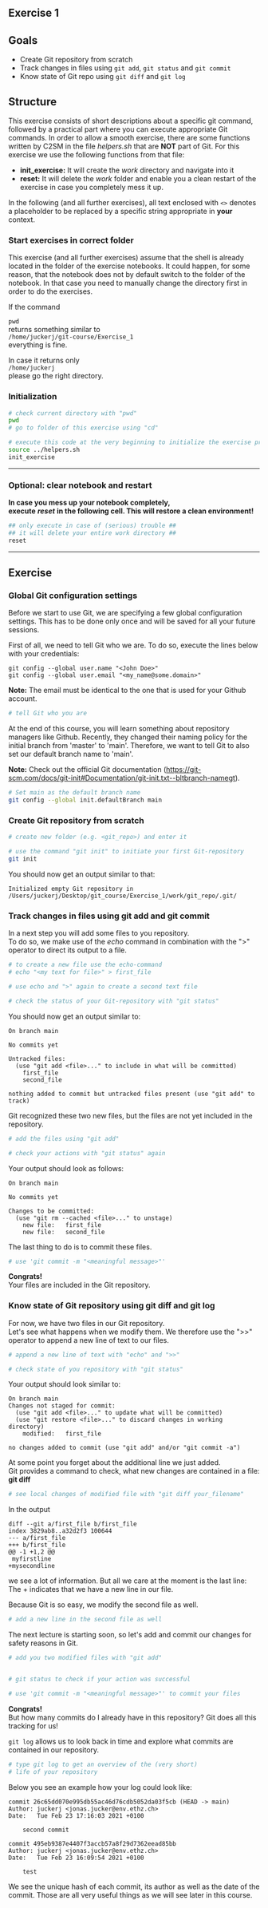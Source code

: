 ## Exercise 1

## Goals
* Create Git repository from scratch
* Track changes in files using `git add`, `git status` and `git commit`
* Know state of Git repo using `git diff` and `git log`

## Structure
This exercise consists of short descriptions about a specific git command, followed by a practical part where you can execute appropriate Git commands. 
In order to allow a smooth exercise, there are some functions written by C2SM in the file *helpers.sh* that are **NOT** part of Git. For this exercise we use the following functions from that file:
   * **init_exercise:** It will create the *work* directory and navigate into it 
   * **reset:** It will delete the *work* folder and enable you a clean restart of the exercise in case you completely mess it up.
   
In the following (and all further exercises), all text enclosed with `<>` denotes a placeholder to be replaced by a specific string appropriate in **your** context.

### Start exercises in correct folder
This exercise (and all further exercises) assume that the shell is already located in the folder of the exercise notebooks. It could happen, for some reason, that the notebook does not by default switch to the folder of the notebook. In that case you need to manually change the directory first in order to do the exercises.

If the command  

`pwd`  
returns something similar to    
`/home/juckerj/git-course/Exercise_1`    
everything is fine.

In case it returns only    
`/home/juckerj`  
please go the right directory.

### Initialization


```bash
# check current directory with "pwd"
pwd
# go to folder of this exercise using "cd"

```


```bash
# execute this code at the very beginning to initialize the exercise properly
source ../helpers.sh
init_exercise
```

***
### Optional: clear notebook and restart
**In case you mess up your notebook completely,  
execute** ***reset*** **in the following cell. This will restore a clean environment!**


```bash
## only execute in case of (serious) trouble ##
## it will delete your entire work directory ##
reset
```

***
## Exercise

### Global Git configuration settings
Before we start to use Git, we are specifying a few global configuration settings. This has to be done only once and will be saved for all your future sessions.

First of all, we need to tell Git who we are.
To do so, execute the lines below with your credentials:
```
git config --global user.name "<John Doe>"
git config --global user.email "<my_name@some.domain>"
```
**Note:** The email must be identical to the one that is used for your Github account.


```bash
# tell Git who you are

```

At the end of this course, you will learn something about repository managers like Github. Recently, they changed their naming policy for the initial branch from 'master' to 'main'. Therefore, we want to tell Git to also set our default branch name to 'main'. 

**Note:** Check out the official Git documentation (https://git-scm.com/docs/git-init#Documentation/git-init.txt--bltbranch-namegt).


```bash
# Set main as the default branch name
git config --global init.defaultBranch main
```

### Create Git repository from scratch


```bash
# create new folder (e.g. <git_repo>) and enter it

```


```bash
# use the command "git init" to initiate your first Git-repository
git init
```

You should now get an output similar to that:
```
Initialized empty Git repository in /Users/juckerj/Desktop/git_course/Exercise_1/work/git_repo/.git/
```
### Track changes in files using git add and git commit

In a next step you will add some files to you repository.  
To do so, we make use of the *echo* command in combination with the ">" operator to direct its
output to a file.


```bash
# to create a new file use the echo-command
# echo "<my text for file>" > first_file

```


```bash
# use echo and ">" again to create a second text file

```


```bash
# check the status of your Git-repository with "git status"


```

You should now get an output similar to:


```
On branch main

No commits yet

Untracked files:
  (use "git add <file>..." to include in what will be committed)
	first_file
	second_file

nothing added to commit but untracked files present (use "git add" to track)
```


Git recognized these two new files, but the files are not yet included in the repository.



```bash
# add the files using "git add"

# check your actions with "git status" again

```

Your output should look as follows:

```
On branch main

No commits yet

Changes to be committed:
  (use "git rm --cached <file>..." to unstage)
	new file:   first_file
	new file:   second_file
```

The last thing to do is to commit these files.  


```bash
# use 'git commit -m "<meaningful message>"'

```

**Congrats!**  
Your files are included in the Git repository.



### Know state of Git repository using git diff and git log
For now, we have two files in our Git repository.  
Let's see what happens when we modify them. We therefore use the ">>" operator to append a new line of text to our files.


```bash
# append a new line of text with "echo" and ">>"


```


```bash
# check state of you repository with "git status"


```

Your output should look similar to:

```
On branch main
Changes not staged for commit:
  (use "git add <file>..." to update what will be committed)
  (use "git restore <file>..." to discard changes in working directory)
	modified:   first_file

no changes added to commit (use "git add" and/or "git commit -a")
```


At some point you forget about the additional line we just added.  
Git provides a command to check, what new changes are contained in a file:   
**git diff**


```bash
# see local changes of modified file with "git diff your_filename"


```

In the output

```
diff --git a/first_file b/first_file
index 3829ab8..a32d2f3 100644
--- a/first_file
+++ b/first_file
@@ -1 +1,2 @@
 myfirstline
+mysecondline
```

we see a lot of information. But all we care at the moment is the last line:  
The + indicates that we have a new line in our file.


Because Git is so easy, we modify the second file as well.


```bash
# add a new line in the second file as well


```

The next lecture is starting soon, so let's add and commit our changes for safety reasons in Git.


```bash
# add you two modified files with "git add"


# git status to check if your action was successful


```


```bash
# use 'git commit -m "<meaningful message>"' to commit your files


```

**Congrats!**   
But how many commits do I already have in this repository?
Git does all this tracking for us!   

`git log` allows us to look back in time and explore what commits are contained in our repository.



```bash
# type git log to get an overview of the (very short) 
# life of your repository


```

Below you see an example how your log could look like:

```
commit 26c65dd070e995db55ac46d76cdb5052da03f5cb (HEAD -> main)
Author: juckerj <jonas.jucker@env.ethz.ch>
Date:   Tue Feb 23 17:16:03 2021 +0100

    second commit

commit 495eb9387e4407f3accb57a8f29d7362eead85bb
Author: juckerj <jonas.jucker@env.ethz.ch>
Date:   Tue Feb 23 16:09:54 2021 +0100

    test
```

We see the unique hash of each commit, its author as well as the date of the commit.
Those are all very useful things as we will see later in this course.
